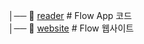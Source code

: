 │── 📂 [reader](./deep-dive/reader/index.md)               # Flow App 코드  
│── 📂 [website](./deep-dive/website/index.md)                 # Flow 웹사이트